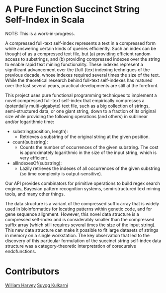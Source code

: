 # A Pure Function Succinct String Self-Index in Scala

NOTE:  This is a work-in-progress.

A compressed full-text self-index represents a text in a compressed form while answering certain kinds of queries efficiently.  Such an index can be thought of as a compressed text file, but (a) providing efficient random access to substrings, and (b) providing compressed indexes over the string to enable rapid text mining functionality. These indexes represent a significant advancement over the (full-)text indexing techniques of the previous decade, whose indexes required several times the size of the text.  While the theoretical research behind full-text self-indexes has matured over the last several years, practical developments are still at the forefront.

This project uses pure functional programming techniques to implement a novel compressed full-text self-index that empirically compresses a (potentially multi-gigabyte) text file, such as a big collection of strings, semi-structured data, or one giant string, down to a fraction of its original size while providing the following operations (and others) in sublinear and/or logarithmic time:

* substring(position, length):
    * Retrieves a substring of the original string at the given position.
* count(substring):
    * Counts the number of occurrences of the given substring.  The cost is approximately logarithmic in the size of the input string, which is very efficient.
* allIndexesOf(substring):
    * Lazily retrieves the indexes of all occurrences of the given substring (so time complexity is output-sensitive).

Our API provides combinators for primitive operations to build regex search engines, Bayesian pattern recognition systems, semi-structured text mining tools, and many other things.

The data structure is a variant of the compressed suffix array that is widely used in bioinformatics for locating patterns within genetic code, and for gene sequence alignment.  However, this novel data structure is a compressed self-index and is considerably smaller than the compressed suffix array (which still requires several times the size of the input string).  This new data structure can make it possible to fit large datasets of strings in memory on a single workstation.  The key observation that led to the discovery of this particular formulation of the succinct string self-index data structure was a category-theoretic interpretation of corecursive endofunctions.

# Contributors

[William Harvey](https://github.com/harveywi/)
[Suyog Kulkarni](https://github.com/ksuyog)